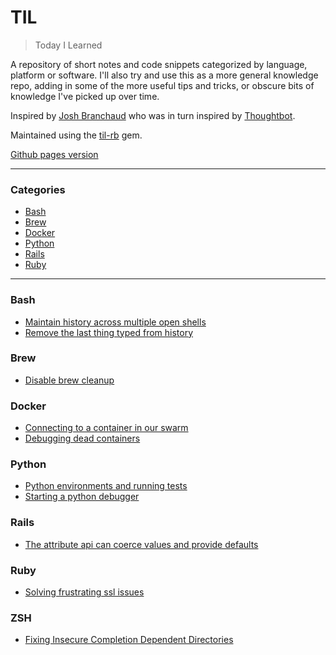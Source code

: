 # TIL

> Today I Learned

A repository of short notes and code snippets categorized by language, platform
or software. I'll also try and use this as a more general knowledge repo, adding
in some of the more useful tips and tricks, or obscure bits of knowledge I've
picked up over time.

Inspired by [Josh Branchaud](https://github.com/jbranchaud/til) who was in turn
inspired by [Thoughtbot](https://github.com/thoughtbot/til).

Maintained using the [til-rb](https://github.com/pjambet/til-rb/) gem.

[Github pages version](https://jamesglover.github.io/til/)

---

### Categories

* [Bash](#bash)
* [Brew](#brew)
* [Docker](#docker)
* [Python](#python)
* [Rails](#rails)
* [Ruby](#ruby)

---

### Bash

- [Maintain history across multiple open shells](bash/2020-07-17_maintain-history-across-multiple-open-shells.md)
- [Remove the last thing typed from history](bash/2020-07-17_remove-the-last-thing-typed-from-history.md)

### Brew

- [Disable brew cleanup](brew/2020-07-07_disable-brew-cleanup.md)

### Docker

- [Connecting to a container in our swarm](docker/2020-07-08_connecting-to-a-container-in-our-swarm.md)
- [Debugging dead containers](docker/2020-11-26-debugging-dead-containers.md)

### Python

- [Python environments and running tests](python/2020-07-01_python-environments-and-running-tests.md)
- [Starting a python debugger](python/2020-07-02_starting-a-python-debugger.md)

### Rails

- [The attribute api can coerce values and provide defaults](rails/2020-06-30_the-attribute-api-can-coerce-values-and-provide-defaults.md)

### Ruby

- [Solving frustrating ssl issues](ruby/2020-07-07_solving-frustrating-ssl-issues.md)

### ZSH

- [Fixing Insecure Completion Dependent Directories](zsh/2020-23-10_fixing_insecure_completion_dependent_directories.md)
